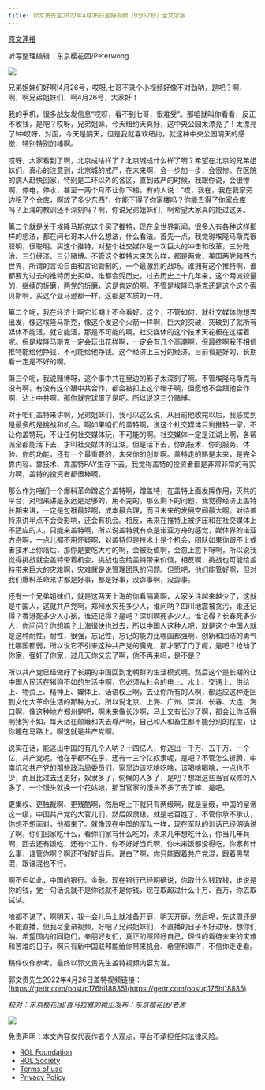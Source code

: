 ```yaml
---
title: 郭文贵先生2022年4月26日盖特视频（9分57秒）全文字版
---
```


[原文連接](https://gnews.org/zh-hans/2420847/)

听写整理编辑：东京樱花团/Peterwong
 
![](https://assets.gnews.org/wp-content/uploads/2022/04/郭文贵先生2022年4月26日盖特视频（9分57秒）全文字版.png)
 
兄弟姐妹们好啊!4月26号，哎呀,七哥不录个小视频好像不对劲呐，是吧？啊，啊，啊兄弟姐妹们，啊4月26号，大家好！
 
我的手机，很多战友发信息“哎呀，看不到七哥，很难受”。那咱就叫你看看，反正不收钱，是吧？哎呀，兄弟姐妹，今天纽约天真好，这中央公园太漂亮了！太漂亮了!中哎呀，对面，今天是阴天，但是我就喜欢纽约，就这种中央公园阴天的感觉，特别特别的棒啊。
 
哎呀，大家看到了啊，北京成啥样了？北京城成什么样了啊？希望在北京的兄弟姐妹们，真心的注意到，北京城的戒严，在未来啊，会一步加一步，会很惨。在医院的病人赶快回家，特别是二环以外的各区，直到戒严的时候，我跟你说，会很惨啊，停电，停水，甚至一两个月不让你下楼。有的人说：“哎，我在，我在我家旁边租了个仓库，啊放了多少东西”，你能下得了你家楼吗？你能去得了你家仓库吗？上海的教训还不深刻吗？啊，你说兄弟姐妹们，啊希望大家真的能过这关。
 
第二个就是关于埃隆马斯克这个买了推特，现在全世界新闻，很多人有各种这样那样的想法，都在问七哥本人什么想法，什么看法。首先一点，我觉得埃隆马斯克很聪明，很聪明，买这个推特，对整个社交媒体是一次巨大的冲击和改革，三分政治、三分经济、三分赌博。不管这个推特未来怎么样，都是两党，美国两党和西方世界，所谓的言论自由和言论管制的，一个最激烈的战场。谁拥有这个推特啊，谁都要为过去的推特历史买单，谁都会受历史，过去历史上十几年来，这个两派较量的，继续的折磨，两党的折磨，这是肯定的啊。不管是埃隆马斯克还是这个这个索贝斯啊，买这个亚马逊都一样，这都是本质的一样。
 
第二个呢，我在经济上啊它长期上不会看好。这个，不管如何，就社交媒体你想弄出发，像这埃隆马斯克，像这个发这个火箭一样啊，巨大的突破，突破到了就所有媒体不能活，就它能活，那是不可能的啊。社交媒体的这个技术天花板在这摆着呢。但是埃隆马斯克一定会玩出花样啊，一定会有几个高潮啊，但最终啊我不相信推特能给他挣钱，不可能给他挣钱。这个经济上三分的经济，目前看是好的，长期看一定是不好的啊。
 
第三个呢，我说赌博呀，这个事中共在里边的影子太深刻了啊。不管埃隆马斯克有没有啊，有没有这个跟中共合作，都会被扣上这个帽子啊，但愿他不会跟他合作啊，沾上中共啊，那你就完球蛋了是吧。所以说这三分赌博。
 
对于咱们盖特来讲啊，兄弟姐妹们，我可以这么说，从目前他收完以后，我感觉到是最多的是挑战和机会。啊如果咱们的盖特啊，说这个社交媒体只剩推特一家，不让你盖特玩，不让任何社交媒体玩，不可能的啊。社交媒体一定是江湖上啊，各帮派全都能活下去，才叫社交媒体的江湖。但是活下去，你的技术、你的服务、体验、你的功能，还有一个最重要的，未来你的创新啊。盖特走的路是未来，是完全靠内容、靠技术、靠盖特PAY生存下去。我觉得盖特的投资者都是非常非常的有实力啊，盖特的投资者都很棒啊。
 
那么作为咱们一个爆料革命蹭这个盖特啊，蹭盖特，在盖特上面发挥作用，灭共的平台，对咱来讲是永远是足够的，用不完的。那么剩下的问题，我觉得经济上盖特长期来讲，一定是包袱最轻啊，成本最合理，而且未来的发展空间最大啊。对待盖特来讲半点不会受影响，还会有机会。相反，未来在推特上被挤压和在社交媒体上不适应的人，只能来盖特啊，所以说盖特就有点是诺亚方舟的感觉，媒体界的诺亚方舟啊，一点儿都不用怀疑啊，对盖特但是技术上是个机会，团队如果你跟不上或者技术上你落后，那你是要吃大亏的啊，会被贬值啊，会忽上忽下呀啊，所以说我觉得挑战就会盖特带着机会，挑战也会给盖特带来价值，相反啊，挑战也可能给盖特带来巨大的灾难啊，灾难就是说管理团队的问题。但愿吧，他们能管好啊，但对我们爆料革命来讲都是好事，都是好事，没孬事啊，没孬事。
 
还有一个兄弟姐妹们，就是这两天上海的你看隔离啊，大家关注越来越少了，这就是中国人，这就共产党啊，郑州水灾死多少人，谁问呐？四川地震被贪污，谁还记得？香港死多少人小孩，谁还记得？是吧？深圳啊死多少人，谁记得？长春死多少人，你问问？你想嘛？上海很快也过去，所以中国人这种人吧，就是这个中国人就是这种耐性，耐性，很强，忘记性，忘记的能力比哪国都强啊，创新和团结的勇气比哪国都弱，所以说它不引来这种共产党的魔鬼，那才邪了门了呢，是吧？抢劫了你家，强奸了你家，过几天你又忘了啊，他不再来吗，是不是？
 
所以共产党已经做好了长期的中国回到北朝鲜的生活模式啊，然后这个是长期的让中国人民活在猪狗不如的生活中啊，它必须从社会的电上、水上、交通上、供给上、物资上、精神上、媒体上、话语权上啊，去让你所有的人啊，都适应这种走回到文化大革命生活的那种方式，所以说北京、上海、广州、深圳、长春、大连、海口啊，像这种地方郑州是吧，啊未来像长沙啊，马上又有长沙了啊，都会让你活得啊猪狗不如，每天活在颠簸和失去尊严啊，自己和人和畜生都不能分别的程度，让你睡在马路上，啊这就是共产党啊。
 
说实在话，能逃出中国的有几个人呐？十四亿人，你逃出一千万、五千万、一个亿，共产党呢，他在乎都不在乎，还有十三个亿奴隶呢，是吧？不管怎么折腾，中南坑和共产党的那些政治局委员们，家里边该吃啥吃啥，该喝啥喝啥，一点也不少，而且比过去还更好，奴隶多了，伺候的人多了，是吧？想跟这些当官双修的人多了，一个馒头就换一个花姑娘，那当官家的馒头不多了去了嘛，是吧。
 
更集权、更独裁啊、更残酷啊，然后呢上下就只有两级啊，就是皇级，中国的皇帝这一级，中国共产党的大官儿们，然后奴隶级，就是老百姓了。不管你承不承认，你想不想面对，他都来了。就像现在中国的军队一样，现在军队的训话已经明确说了啊，你们回家吃什么，看你们家有什么吃的，未来几年想吃什么，你当几年兵啊，回去还有饭吃，还有个工作，你不好好当兵啊，你未来饭都没得吃，你家有什么事，谁管你啊？啊还不好好当兵。说白了啊，你只能跟着共产党混，跟着黑帮混，跟谁混也不行。
 
啊不但如此，中国的银行。金融。现在银行已经明确说，你取什么钱取钱，谁说是你的钱，党一句话说就不是你钱就不是你钱，现在取超过什么十万、百万，你去取试试。
 
啥都不说了，啊明天，我一会儿马上就准备开庭，明天开庭，然后呢，先这周还是不能直播，但我尽量录视频，好吧？兄弟姐妹们，不直播的日子不好过呀，想你们呐。希望国内的同胞们，亲朋好友们，真正的照顾好自己，理性的看待未来的灾难和苦难的日子，啊只有新中国联邦能给你带来机会、希望和尊严，不信你走走看。
 
稿件仅作参考，最终以郭文贵先生盖特视频内容为准。
 
郭文贵先生2022年4月26日盖特视频链接： 
[https://gettr.com/post/p176hi18835](https://gettr.com/post/p176hi18835)
 
*校对：东京樱花团/喜马拉雅的微尘发布：东京樱花团/老黑*
 
![](https://assets.gnews.org/wp-content/uploads/2022/03/yht.jpg)

免责声明：本文内容仅代表作者个人观点，平台不承担任何法律风险。
  
- [ROL Foundation](https://rolfoundation.org/)
- [ROL Society](https://rolsociety.org/)
- [Terms of use](https://gnews.org/terms-of-use-3/)
- [Privacy Policy](https://gnews.org/privacy-policy/)

